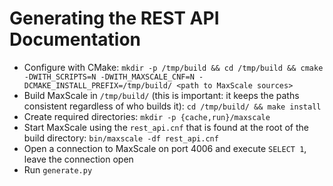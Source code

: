 # Generating the REST API Documentation

* Configure with CMake: `mkdir -p /tmp/build && cd /tmp/build && cmake -DWITH_SCRIPTS=N -DWITH_MAXSCALE_CNF=N -DCMAKE_INSTALL_PREFIX=/tmp/build/ <path to MaxScale sources>`
* Build MaxScale in `/tmp/build/` (this is important: it keeps the paths consistent regardless of who builds it): `cd /tmp/build/ && make install`
* Create required directories: `mkdir -p {cache,run}/maxscale`
* Start MaxScale using the `rest_api.cnf` that is found at the root of the build directory: `bin/maxscale -df rest_api.cnf`
* Open a connection to MaxScale on port 4006 and execute `SELECT 1`, leave the connection open
* Run `generate.py`
